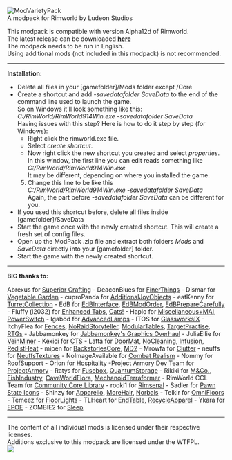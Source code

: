 ![ModVarietyPack](http://i.imgur.com/AoDloic.png)    
A modpack for Rimworld by Ludeon Studios

This modpack is compatible with version Alpha12d of Rimworld.        
The latest release can be downloaded **[here](https://github.com/simon-82/ModVarietyPack/releases)**    
The modpack needs to be run in English.    
Using additional mods (not included in this modpack) is not recommended.    

____       
**Installation:**  
* Delete all files in your [gamefolder]/Mods folder except /Core   
* Create a shortcut and add *-savedatafolder SaveData* to the end of the command line used to launch the game.    
So on Windows it'll look something like this:    
*C:/RimWorld/RimWorld914Win.exe -savedatafolder SaveData*   
Having issues with this step? Here is how to do it step by step (for Windows):     
  * Right click the rimworld.exe file.    
  * Select *create shortcut*.    
  * Now right click the new shortcut you created and select *properties*.    
In this window, the first line you can edit reads something like *C:/RimWorld/RimWorld914Win.exe*    
It may be different, depending on where you installed the game.     
  5. Change this line to be like this    
*C:/RimWorld/RimWorld914Win.exe -savedatafolder SaveData*   
Again, the part before *-savedatafolder SaveData* can be different for you.   
* If you used this shortcut before, delete all files inside [gamefolder]/SaveData
* Start the game once with the newly created shortcut. This will create a fresh set of config files.
* Open up the ModPack .zip file and extract both folders *Mods* and *SaveData* directly into your [gamefolder] folder.
* Start the game with the newly created shortcut.

____     
**BIG thanks to:** 

Abrexus for [Superior Crafting](https://ludeon.com/forums/index.php?topic=11741.0) - DeaconBlues for [FinerThings](https://ludeon.com/forums/index.php?topic=10865.0) - Dismar for [Vegetable Garden](https://ludeon.com/forums/index.php?topic=12934.0) - cuproPanda for [AdditionalJoyObjects](https://ludeon.com/forums/index.php?topic=13400.0) - eatKenny for [TurretCollection](https://ludeon.com/forums/index.php?topic=6895.0) - EdB for [EdBInterface](https://ludeon.com/forums/index.php?topic=5258.0), [EdBModOrder](https://ludeon.com/forums/index.php?topic=7454.0), [EdBPrepareCarefully](https://ludeon.com/forums/index.php?topic=6261.0) - Fluffy (l2032) for [Enhanced Tabs](https://ludeon.com/forums/index.php?topic=16120.0), [Cats!](https://ludeon.com/forums/index.php?topic=15457.0) - Haplo for [Miscellaneous+MAI](http://ludeon.com/forums/index.php?board=15.0), [PowerSwitch](http://ludeon.com/forums/index.php?board=15.0) - Igabod for [AdvancedLamps](https://ludeon.com/forums/index.php?topic=6813.0) - ITOS for [GlassworksIX](https://ludeon.com/forums/index.php?topic=3223.0) - ItchyFlea for [Fences](https://ludeon.com/forums/index.php?topic=10623.0), [NoRaidStoryteller](https://ludeon.com/forums/index.php?topic=10623.0), [ModularTables](https://ludeon.com/forums/index.php?topic=10623.0), [TargetPractise](https://ludeon.com/forums/index.php?topic=10623.0), [RTGs](https://ludeon.com/forums/index.php?topic=10623.0) - Jabbamonkey for [Jabbamonkey's Graphics Overhaul](https://ludeon.com/forums/index.php?topic=10895.0) - JuliaEllie for [VeinMiner](https://ludeon.com/forums/index.php?topic=9616.0) - Kexici for [CTS](https://ludeon.com/forums/index.php?topic=14763.0) - Latta for [DoorMat](https://ludeon.com/forums/index.php?topic=11171.0), [NoCleaning](https://ludeon.com/forums/index.php?topic=11171.0), [Infusion](https://ludeon.com/forums/index.php?topic=12783.0), [RedistHeat](https://ludeon.com/forums/index.php?topic=11056.0) - mipen for [BackstoriesCore](https://ludeon.com/forums/index.php?topic=11730.0), [MD2](https://ludeon.com/forums/index.php?topic=7380.0) - Mrowfa for [Clutter](https://ludeon.com/forums/index.php?topic=2541.0) - neuffs for [NeuffsTextures](https://github.com/neuffs/NeuffsTextures) - NoImageAvailable for [Combat Realism](https://ludeon.com/forums/index.php?topic=9759.0) - Nommy for [RoofSupport](https://ludeon.com/forums/index.php?topic=7458.0) - Orion for [Hospitality](https://ludeon.com/forums/index.php?action=profile;u=33462) -Project Armory Dev Team for [ProjectArmory](http://moddb.com/mods/project-armory) - Ratys for [Fusebox](https://ludeon.com/forums/index.php?topic=11272.0), [QuantumStorage](https://ludeon.com/forums/index.php?topic=11272.0) - Rikiki for [M&Co.](http://ludeon.com/forums/index.php?topic=5930.0), [FishIndustry](https://ludeon.com/forums/index.php?topic=13172.msg133445#msg133445), [CaveWorldFlora](https://ludeon.com/forums/index.php?topic=13172.msg133446#msg133446), [MechanoidTerraformer](https://ludeon.com/forums/index.php?topic=13172.0) - RimWorld CCL Team for [Community Core Library](https://ludeon.com/forums/index.php?topic=14172.0) - rooki1 for [Rimsenal](https://ludeon.com/forums/index.php?topic=11160.0) - Sadler for [Pawn State Icons](https://ludeon.com/forums/index.php?topic=9163.0) - Shinzy for [Apparello](https://ludeon.com/forums/index.php?topic=5085.msg48933#msg48933), [MoreHair](https://ludeon.com/forums/index.php?topic=6585.0), [Norbals](https://ludeon.com/forums/index.php?topic=7670.0) - Telkir for [OmniFloors](https://ludeon.com/forums/index.php?topic=4373.0) - Temeez for [FloorLights](http://temeez.me) - TLHeart for [EndTable](https://ludeon.com/forums/index.php?topic=16554.0), [RecycleApparel](https://ludeon.com/forums/index.php?topic=16626.0) - Ykara for [EPOE](https://ludeon.com/forums/index.php?topic=10571.0) - ZOMBIE2 for [Sleep](https://ludeon.com/forums/index.php?topic=15162.0)

____     
The content of all individual mods is licensed under their respective licenses.    
Additions exclusive to this modpack are licensed under the WTFPL.     
[<img src="http://www.wtfpl.net/wp-content/uploads/2012/12/wtfpl-badge-1.png">](http://www.wtfpl.net/)

